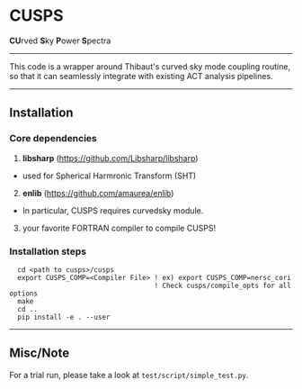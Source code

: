 # CUSPS
**CU**rved **S**ky **P**ower **S**pectra

------
This code is a wrapper around Thibaut's curved sky mode coupling routine, so that it can seamlessly integrate with existing ACT analysis pipelines. 

------

## Installation

### Core dependencies
1. **libsharp** (https://github.com/Libsharp/libsharp)
* used for Spherical Harmronic Transform (SHT)
2. **enlib** (https://github.com/amaurea/enlib)
* In particular, CUSPS requires curvedsky module.
3. your favorite FORTRAN compiler to compile CUSPS!

### Installation steps
```
  cd <path to cusps>/cusps
  export CUSPS_COMP=<Compiler File> ! ex) export CUSPS_COMP=nersc_cori
                                    ! Check cusps/compile_opts for all options
  make
  cd ..
  pip install -e . --user 
```

------
## Misc/Note
For a trial run, please take a look at ```test/script/simple_test.py```.


